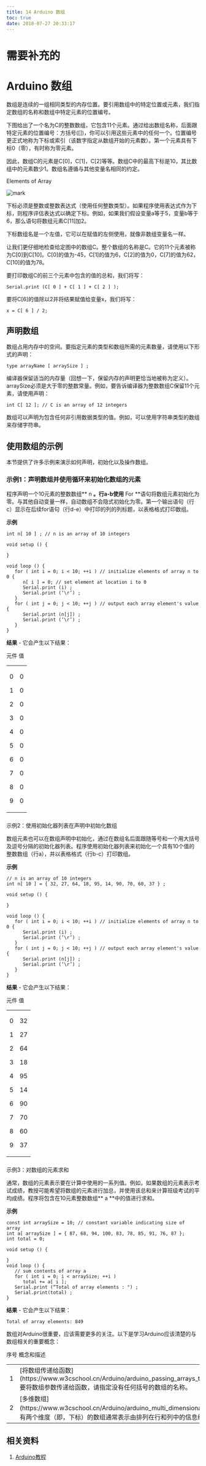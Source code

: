```yaml
---
title: 14 Arduino 数组
toc: true
date: 2018-07-27 20:33:17
---
```



# 需要补充的


# Arduino 数组


数组是连续的一组相同类型的内存位置。要引用数组中的特定位置或元素，我们指定数组的名称和数组中特定元素的位置编号。

下图给出了一个名为C的整数数组，它包含11个元素。通过给出数组名称，后面跟特定元素的位置编号：方括号([])，你可以引用这些元素中的任何一个。位置编号更正式地称为下标或索引（该数字指定从数组开始的元素数）。第一个元素具有下标0（零），有时称为零元素。

因此，数组C的元素是C[0]，C[1]，C[2]等等。数组C中的最高下标是10，其比数组中的元素数少1。数组名遵循与其他变量名相同的约定。


Elements of Array

![mark](http://images.iterate.site/blog/image/180727/3Fcb0aDilc.png?imageslim)





下标必须是整数或整数表达式（使用任何整数类型）。如果程序使用表达式作为下标，则程序评估表达式以确定下标。例如，如果我们假设变量a等于5，变量b等于6，那么语句将数组元素C[11]加2。

下标数组名是一个左值，它可以在赋值的左侧使用，就像非数组变量名一样。

让我们更仔细地检查给定图中的数组C。整个数组的名称是C。它的11个元素被称为C[0]到C[10]。C[0]的值为-45，C[1]的值为6，C[2]的值为0，C[7]的值为62，C[10]的值为78。

要打印数组C的前三个元素中包含的值的总和，我们将写：


    Serial.print (C[ 0 ] + C[ 1 ] + C[ 2 ] );


要将C[6]的值除以2并将结果赋值给变量x，我们将写：


    x = C[ 6 ] / 2;




## 声明数组


数组占用内存中的空间。要指定元素的类型和数组所需的元素数量，请使用以下形式的声明：


    type arrayName [ arraySize ] ;


编译器保留适当的内存量（回想一下，保留内存的声明更恰当地被称为定义）。arraySize必须是大于零的整数常量。例如，要告诉编译器为整数数组C保留11个元素，请使用声明：


    int C[ 12 ]; // C is an array of 12 integers


数组可以声明为包含任何非引用数据类型的值。例如，可以使用字符串类型的数组来存储字符串。


## 使用数组的示例


本节提供了许多示例来演示如何声明，初始化以及操作数组。


### 示例1：声明数组并使用循环来初始化数组的元素


程序声明一个10元素的整数数组** n **。行a-b使用** For **语句将数组元素初始化为零。与其他自动变量一样，自动数组不会隐式初始化为零。第一个输出语句（行c）显示在后续for语句（行d-e）中打印的列的列标题，以表格格式打印数组。

**示例**


    int n[ 10 ] ; // n is an array of 10 integers

    void setup () {

    }

    void loop () {
       for ( int i = 0; i < 10; ++i ) // initialize elements of array n to 0 {
          n[ i ] = 0; // set element at location i to 0
          Serial.print (i) ;
          Serial.print (‘\r’) ;
       }
       for ( int j = 0; j < 10; ++j ) // output each array element's value {
          Serial.print (n[j]) ;
          Serial.print (‘\r’) ;
       }
    }


**结果** - 它会产生以下结果：
<table class="table table-bordered         " >
<tbody >
<tr >
元件
值
</tr>
<tr >

<td >


0




1




2




3




4




5




6




7




8




9



</td>

<td >


0




0




0




0




0




0




0




0




0




0



</td>
</tr>
</tbody>
</table>


###
示例2：使用初始化器列表在声明中初始化数组


数组元素也可以在数组声明中初始化，通过在数组名后面跟随等号和一个用大括号及逗号分隔的初始化器列表。程序使用初始化器列表来初始化一个具有10个值的整数数组（行a），并以表格格式（行b-c）打印数组。

**示例**


    // n is an array of 10 integers
    int n[ 10 ] = { 32, 27, 64, 18, 95, 14, 90, 70, 60, 37 } ;

    void setup () {

    }

    void loop () {
       for ( int i = 0; i < 10; ++i ) // initialize elements of array n to 0 {
          Serial.print (i) ;
          Serial.print (‘\r’) ;
       }
       for ( int j = 0; j < 10; ++j ) // output each array element's value {
          Serial.print (n[j]) ;
          Serial.print (‘\r’) ;
       }
    }


**结果** - 它会产生以下结果：
<table class="table table-bordered         " >
<tbody >
<tr >
元件
值
</tr>
<tr >

<td >


0




1




2




3




4




5




6




7




8




9



</td>

<td >


32




27




64




18




95




14




90




70




60




37



</td>
</tr>
</tbody>
</table>


###
示例3：对数组的元素求和


通常，数组的元素表示要在计算中使用的一系列值。例如，如果数组的元素表示考试成绩，教授可能希望将数组的元素进行加总，并使用该总和来计算班级考试的平均成绩。程序将包含在10元素整数数组** a **中的值进行求和。

**示例**


    const int arraySize = 10; // constant variable indicating size of array
    int a[ arraySize ] = { 87, 68, 94, 100, 83, 78, 85, 91, 76, 87 };
    int total = 0;

    void setup () {

    }
    void loop () {
       // sum contents of array a
       for ( int i = 0; i < arraySize; ++i )
          total += a[ i ];
       Serial.print (“Total of array elements : ") ;
       Serial.print(total) ;
    }


**结果** - 它会产生以下结果：


    Total of array elements: 849


数组对Arduino很重要，应该需要更多的关注。以下是学习Arduino应该清楚的与数组相关的重要概念：
<table class="table table-bordered         " >
<tbody >
<tr >
序号
概念和描述
</tr>
<tr >

<td >1
</td>

<td >[将数组传递给函数](https://www.w3cschool.cn/Arduino/arduino_passing_arrays_to_functions.html)要将数组参数传递给函数，请指定没有任何括号的数组的名称。
</td>
</tr>
<tr >

<td >2
</td>

<td >[多维数组](https://www.w3cschool.cn/Arduino/arduino_multi_dimensional_arrays.html)具有两个维度（即，下标）的数组通常表示由排列在行和列中的信息组成的值的表格。
</td>
</tr>
</tbody>
</table>














## 相关资料

1. [Arduino教程](https://www.w3cschool.cn/arduino/)
